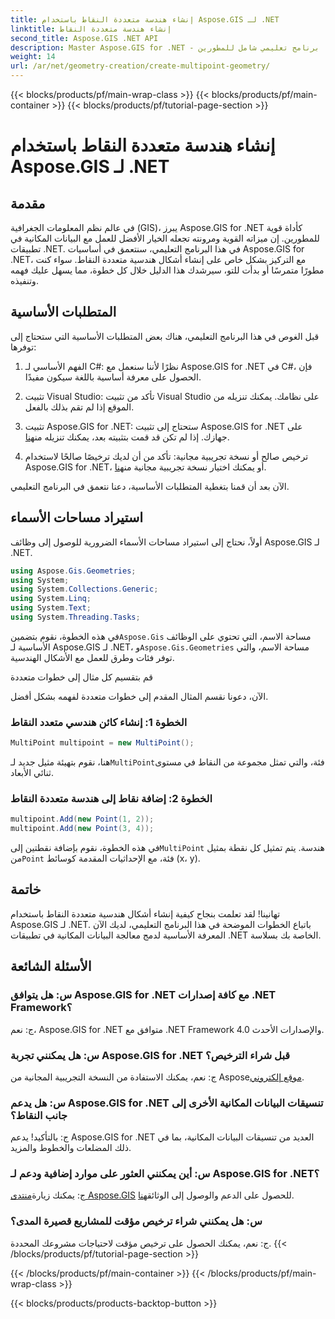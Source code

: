 ```yaml
---
title: إنشاء هندسة متعددة النقاط باستخدام Aspose.GIS لـ .NET
linktitle: إنشاء هندسة متعددة النقاط
second_title: Aspose.GIS .NET API
description: Master Aspose.GIS for .NET - تعلم كيفية إنشاء أشكال هندسية متعددة النقاط دون عناء. برنامج تعليمي شامل للمطورين.
weight: 14
url: /ar/net/geometry-creation/create-multipoint-geometry/
---
```


{{< blocks/products/pf/main-wrap-class >}}
{{< blocks/products/pf/main-container >}}
{{< blocks/products/pf/tutorial-page-section >}}

# إنشاء هندسة متعددة النقاط باستخدام Aspose.GIS لـ .NET

## مقدمة

في عالم نظم المعلومات الجغرافية (GIS)، يبرز Aspose.GIS for .NET كأداة قوية للمطورين. إن ميزاته القوية ومرونته تجعله الخيار الأفضل للعمل مع البيانات المكانية في تطبيقات .NET. في هذا البرنامج التعليمي، سنتعمق في أساسيات Aspose.GIS for .NET، مع التركيز بشكل خاص على إنشاء أشكال هندسية متعددة النقاط. سواء كنت مطورًا متمرسًا أو بدأت للتو، سيرشدك هذا الدليل خلال كل خطوة، مما يسهل عليك فهمه وتنفيذه.

## المتطلبات الأساسية

قبل الغوص في هذا البرنامج التعليمي، هناك بعض المتطلبات الأساسية التي ستحتاج إلى توفرها:

1. الفهم الأساسي لـ C#: نظرًا لأننا سنعمل مع Aspose.GIS for .NET في C#، فإن الحصول على معرفة أساسية باللغة سيكون مفيدًا.

2. تثبيت Visual Studio: تأكد من تثبيت Visual Studio على نظامك. يمكنك تنزيله من الموقع إذا لم تقم بذلك بالفعل.

3. تثبيت Aspose.GIS for .NET: ستحتاج إلى تثبيت Aspose.GIS for .NET على جهازك. إذا لم تكن قد قمت بتثبيته بعد، يمكنك تنزيله من[هنا](https://releases.aspose.com/gis/net/).

4.  ترخيص صالح أو نسخة تجريبية مجانية: تأكد من أن لديك ترخيصًا صالحًا لاستخدام Aspose.GIS for .NET، أو يمكنك اختيار نسخة تجريبية مجانية من[هنا](https://releases.aspose.com/).

الآن بعد أن قمنا بتغطية المتطلبات الأساسية، دعنا نتعمق في البرنامج التعليمي.

## استيراد مساحات الأسماء

أولاً، نحتاج إلى استيراد مساحات الأسماء الضرورية للوصول إلى وظائف Aspose.GIS لـ .NET.


```csharp
using Aspose.Gis.Geometries;
using System;
using System.Collections.Generic;
using System.Linq;
using System.Text;
using System.Threading.Tasks;
```

 في هذه الخطوة، نقوم بتضمين`Aspose.Gis` مساحة الاسم، التي تحتوي على الوظائف الأساسية لـ Aspose.GIS لـ .NET، و`Aspose.Gis.Geometries` مساحة الاسم، والتي توفر فئات وطرق للعمل مع الأشكال الهندسية.

قم بتقسيم كل مثال إلى خطوات متعددة

الآن، دعونا نقسم المثال المقدم إلى خطوات متعددة لفهمه بشكل أفضل.

### الخطوة 1: إنشاء كائن هندسي متعدد النقاط

```csharp
MultiPoint multipoint = new MultiPoint();
```

 هنا، نقوم بتهيئة مثيل جديد لـ`MultiPoint`فئة، والتي تمثل مجموعة من النقاط في مستوى ثنائي الأبعاد.

### الخطوة 2: إضافة نقاط إلى هندسة متعددة النقاط

```csharp
multipoint.Add(new Point(1, 2));
multipoint.Add(new Point(3, 4));
```

 في هذه الخطوة، نقوم بإضافة نقطتين إلى`MultiPoint` هندسة. يتم تمثيل كل نقطة بمثيل من`Point` فئة، مع الإحداثيات المقدمة كوسائط (x، y).

## خاتمة

تهانينا! لقد تعلمت بنجاح كيفية إنشاء أشكال هندسية متعددة النقاط باستخدام Aspose.GIS لـ .NET. باتباع الخطوات الموضحة في هذا البرنامج التعليمي، لديك الآن المعرفة الأساسية لدمج معالجة البيانات المكانية في تطبيقات .NET الخاصة بك بسلاسة.

## الأسئلة الشائعة

### س: هل يتوافق Aspose.GIS for .NET مع كافة إصدارات .NET Framework؟
ج: نعم، Aspose.GIS for .NET متوافق مع .NET Framework 4.0 والإصدارات الأحدث.

### س: هل يمكنني تجربة Aspose.GIS for .NET قبل شراء الترخيص؟
 ج: نعم، يمكنك الاستفادة من النسخة التجريبية المجانية من Aspose[موقع إلكتروني](https://purchase.aspose.com/temporary-license/).

### س: هل يدعم Aspose.GIS for .NET تنسيقات البيانات المكانية الأخرى إلى جانب النقاط؟
ج: بالتأكيد! يدعم Aspose.GIS for .NET العديد من تنسيقات البيانات المكانية، بما في ذلك المضلعات والخطوط والمزيد.

### س: أين يمكنني العثور على موارد إضافية ودعم لـ Aspose.GIS for .NET؟
 ج: يمكنك زيارة[منتدى Aspose.GIS](https://forum.aspose.com/c/gis/33) للحصول على الدعم والوصول إلى الوثائق[هنا](https://reference.aspose.com/gis/net/).

### س: هل يمكنني شراء ترخيص مؤقت للمشاريع قصيرة المدى؟
ج: نعم، يمكنك الحصول على ترخيص مؤقت لاحتياجات مشروعك المحددة.
{{< /blocks/products/pf/tutorial-page-section >}}

{{< /blocks/products/pf/main-container >}}
{{< /blocks/products/pf/main-wrap-class >}}

{{< blocks/products/products-backtop-button >}}
